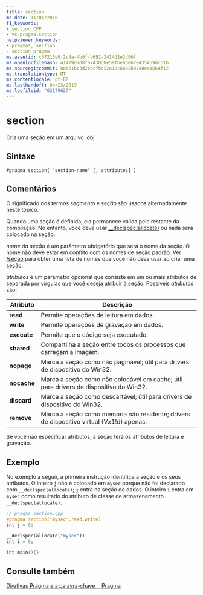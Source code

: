 ```yaml
---
title: section
ms.date: 11/04/2016
f1_keywords:
- section_CPP
- vc-pragma.section
helpviewer_keywords:
- pragmas, section
- section pragma
ms.assetid: c67215e9-2c4a-4b0f-b691-2414d2e2d96f
ms.openlocfilehash: 41479d7d8767438d0e59fbe6beb7e435459dcb1b
ms.sourcegitcommit: 0ab61bc3d2b6cfbd52a16c6ab2b97a8ea1864f12
ms.translationtype: MT
ms.contentlocale: pt-BR
ms.lasthandoff: 04/23/2019
ms.locfileid: "62179627"
---
```

# <a name="section"></a>section

Cria uma seção em um arquivo .obj.

## <a name="syntax"></a>Sintaxe

```
#pragma section( "section-name" [, attributes] )
```

## <a name="remarks"></a>Comentários

O significado dos termos *segmento* e *seção* são usados alternadamente neste tópico.

Quando uma seção é definida, ela permanece válida pelo restante da compilação. No entanto, você deve usar [__declspec(allocate)](../cpp/allocate.md) ou nada será colocado na seção.

*nome da seção* é um parâmetro obrigatório que será o nome da seção. O nome não deve estar em conflito com os nomes de seção padrão. Ver [/seção](../build/reference/section-specify-section-attributes.md) para obter uma lista de nomes que você não deve usar ao criar uma seção.

*atributos* é um parâmetro opcional que consiste em um ou mais atributos de separada por vírgulas que você deseja atribuir à seção. Possíveis *atributos* são:

|Atributo|Descrição|
|-|-|
|**read**|Permite operações de leitura em dados.|
|**write**|Permite operações de gravação em dados.|
|**execute**|Permite que o código seja executado.|
|**shared**|Compartilha a seção entre todos os processos que carregam a imagem.|
|**nopage**|Marca a seção como não paginável; útil para drivers de dispositivo do Win32.|
|**nocache**|Marca a seção como não colocável em cache; útil para drivers de dispositivo do Win32.|
|**discard**|Marca a seção como descartável; útil para drivers de dispositivo do Win32.|
|**remove**|Marca a seção como memória não residente; drivers de dispositivo virtual (V*x*1!d) apenas.|

Se você não especificar atributos, a seção terá os atributos de leitura e gravação.

## <a name="example"></a>Exemplo

No exemplo a seguir, a primeira instrução identifica a seção e os seus atributos. O inteiro `j` não é colocado em `mysec` porque não foi declarado com `__declspec(allocate)`; `j` entra na seção de dados. O inteiro `i` entra em `mysec` como resultado do atributo de classe de armazenamento `__declspec(allocate)`.

```cpp
// pragma_section.cpp
#pragma section("mysec",read,write)
int j = 0;

__declspec(allocate("mysec"))
int i = 0;

int main(){}
```

## <a name="see-also"></a>Consulte também

[Diretivas Pragma e a palavra-chave __Pragma](../preprocessor/pragma-directives-and-the-pragma-keyword.md)